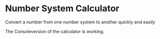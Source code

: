 # Number System Calculator

Convert a number from one number system to another quickly and easily

The Consoleversion of the calculator is working.
